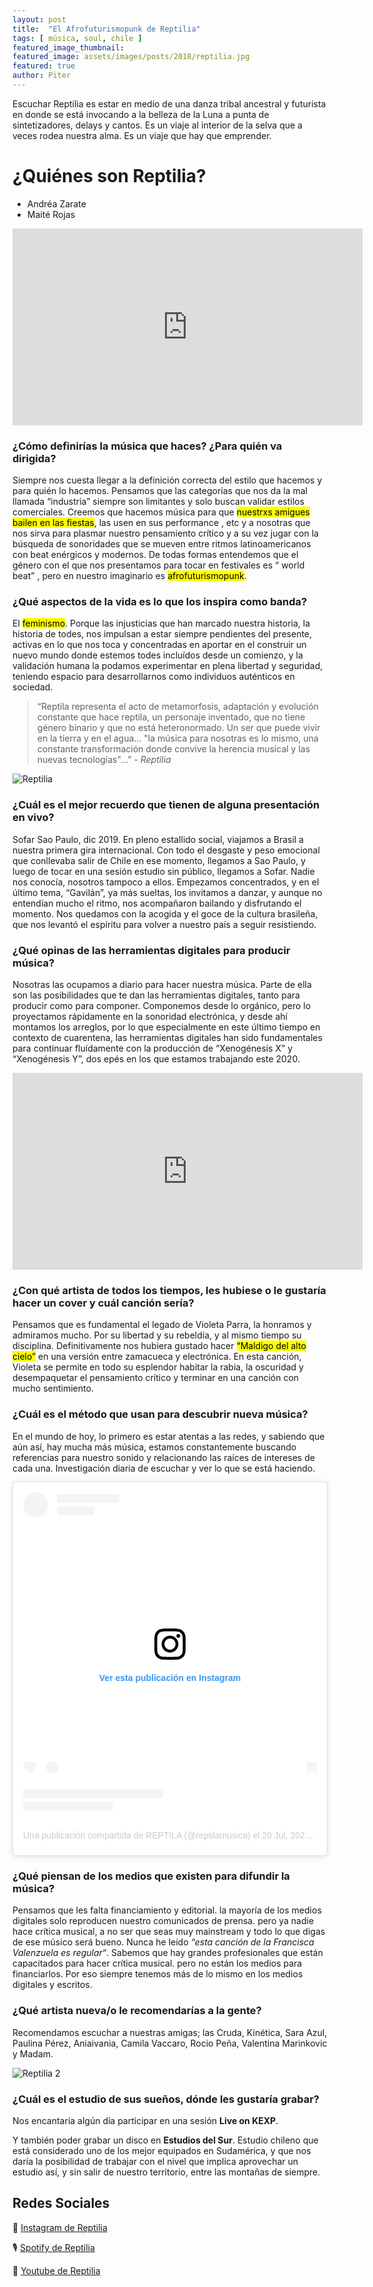 ```yaml
---
layout: post
title:  "El Afrofuturismopunk de Reptilia"
tags: [ música, soul, chile ]
featured_image_thumbnail:
featured_image: assets/images/posts/2018/reptilia.jpg
featured: true
author: Piter
---
```


Escuchar Reptilia es estar en medio de una danza tribal ancestral y futurista en donde se está invocando a la belleza de la Luna a punta de sintetizadores, delays y cantos. Es un viaje al interior de la selva que a veces rodea nuestra alma. Es un viaje que hay que emprender.

# ¿Quiénes son Reptilia?

- Andréa Zarate
- Maité Rojas

<iframe width="560" height="315" src="https://www.youtube.com/embed/LFkwNZ0XdBw" frameborder="0" allow="accelerometer; autoplay; clipboard-write; encrypted-media; gyroscope; picture-in-picture" allowfullscreen></iframe>

### ¿Cómo definirías la música que haces? ¿Para quién va dirigida?

Siempre nos cuesta llegar a la definición correcta del estilo que hacemos y para quién lo hacemos.  Pensamos que las categorías que nos da la mal llamada “industria” siempre son limitantes y solo buscan validar estilos comerciales.  Creemos que hacemos música para que <mark>nuestrxs amigues bailen en las fiestas</mark>, las usen en sus performance , etc y a nosotras que nos sirva para plasmar nuestro pensamiento crítico y a su vez jugar con la búsqueda de sonoridades que se mueven entre ritmos latinoamericanos con beat enérgicos y modernos.
De todas formas entendemos que el género con el que nos presentamos para tocar en festivales es “ world beat” , pero en nuestro imaginario es <mark>afrofuturismopunk</mark>.


### ¿Qué aspectos de la vida es lo que los inspira como banda?

El <mark>feminismo</mark>. Porque las injusticias que han marcado nuestra historia, la historia de todes, nos impulsan a estar siempre pendientes del presente, activas en lo que nos toca y concentradas en aportar en el construir un nuevo mundo donde estemos todes incluídos desde un comienzo, y la validación humana la podamos experimentar en plena libertad y seguridad, teniendo espacio para desarrollarnos como individuos auténticos en sociedad.

<blockquote class="aligncenter">“Reptila representa el acto de metamorfosis, adaptación y evolución constante que hace reptila, un personaje inventado, que no tiene género binario y que no está heteronormado. Un ser que puede vivir en la tierra y en el agua... "la música para nosotras es lo mismo, una constante transformación donde convive la herencia musical y las nuevas tecnologías"...” <cite>- Reptilia </cite></blockquote>

![Reptilia](https://imgur.com/PCy0TaC.jpeg)


### ¿Cuál es el mejor recuerdo que tienen de alguna presentación en vivo?

Sofar Sao Paulo, dic 2019.
En pleno estallido social, viajamos a Brasil a nuestra primera gira internacional.
Con todo el desgaste y peso emocional que conllevaba salir de Chile en ese momento, llegamos a Sao Paulo, y luego de tocar en una sesión estudio sin público, llegamos a Sofar.
Nadie nos conocía, nosotros tampoco a ellos. Empezamos concentrados, y en el último tema, “Gavilán”, ya más sueltas, los invitamos a danzar, y aunque no entendían mucho el ritmo, nos acompañaron bailando y disfrutando el momento.
Nos quedamos con la acogida y el goce de la cultura brasileña, que nos levantó el espíritu para volver a nuestro país a seguir resistiendo.


### ¿Qué opinas de las herramientas digitales para producir música?

Nosotras las ocupamos a diario para hacer nuestra música. Parte de ella son las posibilidades que te dan las herramientas digitales, tanto para producir como para componer.
Componemos desde lo orgánico, pero lo proyectamos rápidamente en la sonoridad electrónica, y desde ahí montamos los arreglos, por lo que especialmente en este último tiempo en contexto de cuarentena, las herramientas digitales han sido fundamentales para continuar fluídamente con la producción de “Xenogénesis X” y “Xenogénesis Y”, dos epés en los que estamos trabajando este 2020.

<iframe width="560" height="315" src="https://www.youtube.com/embed/1VEpT37tB-4" frameborder="0" allow="accelerometer; autoplay; clipboard-write; encrypted-media; gyroscope; picture-in-picture" allowfullscreen></iframe>

### ¿Con qué artista de todos los tiempos, les hubiese o le gustaría hacer un cover y cuál canción sería?


Pensamos que es fundamental el legado de Violeta Parra, la honramos y admiramos mucho. Por su libertad y su rebeldía, y al mismo tiempo su disciplina. Definitivamente nos hubiera gustado hacer <mark>“Maldigo del alto cielo”</mark> en una versión entre zamacueca y electrónica. En esta canción, Violeta se permite en todo su esplendor habitar la rabia, la oscuridad y desempaquetar el pensamiento crítico y terminar en una canción con mucho sentimiento.


### ¿Cuál es el método que usan para descubrir nueva música?

En el mundo de hoy, lo primero es estar atentas a las redes, y sabiendo que aún así, hay mucha más música, estamos constantemente buscando referencias para nuestro sonido y relacionando las raíces de intereses de cada una. Investigación diaria de escuchar y ver lo que se está haciendo.

<center><blockquote class="instagram-media" data-instgrm-permalink="https://www.instagram.com/p/CC4VqNPJdiq/?utm_source=ig_embed&amp;utm_campaign=loading" data-instgrm-version="12" style=" background:#FFF; border:0; border-radius:3px; box-shadow:0 0 1px 0 rgba(0,0,0,0.5),0 1px 10px 0 rgba(0,0,0,0.15); margin: 1px; max-width:540px; min-width:326px; padding:0; width:99.375%; width:-webkit-calc(100% - 2px); width:calc(100% - 2px);"><div style="padding:16px;"> <a href="https://www.instagram.com/p/CC4VqNPJdiq/?utm_source=ig_embed&amp;utm_campaign=loading" style=" background:#FFFFFF; line-height:0; padding:0 0; text-align:center; text-decoration:none; width:100%;" target="_blank"> <div style=" display: flex; flex-direction: row; align-items: center;"> <div style="background-color: #F4F4F4; border-radius: 50%; flex-grow: 0; height: 40px; margin-right: 14px; width: 40px;"></div> <div style="display: flex; flex-direction: column; flex-grow: 1; justify-content: center;"> <div style=" background-color: #F4F4F4; border-radius: 4px; flex-grow: 0; height: 14px; margin-bottom: 6px; width: 100px;"></div> <div style=" background-color: #F4F4F4; border-radius: 4px; flex-grow: 0; height: 14px; width: 60px;"></div></div></div><div style="padding: 19% 0;"></div> <div style="display:block; height:50px; margin:0 auto 12px; width:50px;"><svg width="50px" height="50px" viewBox="0 0 60 60" version="1.1" xmlns="https://www.w3.org/2000/svg" xmlns:xlink="https://www.w3.org/1999/xlink"><g stroke="none" stroke-width="1" fill="none" fill-rule="evenodd"><g transform="translate(-511.000000, -20.000000)" fill="#000000"><g><path d="M556.869,30.41 C554.814,30.41 553.148,32.076 553.148,34.131 C553.148,36.186 554.814,37.852 556.869,37.852 C558.924,37.852 560.59,36.186 560.59,34.131 C560.59,32.076 558.924,30.41 556.869,30.41 M541,60.657 C535.114,60.657 530.342,55.887 530.342,50 C530.342,44.114 535.114,39.342 541,39.342 C546.887,39.342 551.658,44.114 551.658,50 C551.658,55.887 546.887,60.657 541,60.657 M541,33.886 C532.1,33.886 524.886,41.1 524.886,50 C524.886,58.899 532.1,66.113 541,66.113 C549.9,66.113 557.115,58.899 557.115,50 C557.115,41.1 549.9,33.886 541,33.886 M565.378,62.101 C565.244,65.022 564.756,66.606 564.346,67.663 C563.803,69.06 563.154,70.057 562.106,71.106 C561.058,72.155 560.06,72.803 558.662,73.347 C557.607,73.757 556.021,74.244 553.102,74.378 C549.944,74.521 548.997,74.552 541,74.552 C533.003,74.552 532.056,74.521 528.898,74.378 C525.979,74.244 524.393,73.757 523.338,73.347 C521.94,72.803 520.942,72.155 519.894,71.106 C518.846,70.057 518.197,69.06 517.654,67.663 C517.244,66.606 516.755,65.022 516.623,62.101 C516.479,58.943 516.448,57.996 516.448,50 C516.448,42.003 516.479,41.056 516.623,37.899 C516.755,34.978 517.244,33.391 517.654,32.338 C518.197,30.938 518.846,29.942 519.894,28.894 C520.942,27.846 521.94,27.196 523.338,26.654 C524.393,26.244 525.979,25.756 528.898,25.623 C532.057,25.479 533.004,25.448 541,25.448 C548.997,25.448 549.943,25.479 553.102,25.623 C556.021,25.756 557.607,26.244 558.662,26.654 C560.06,27.196 561.058,27.846 562.106,28.894 C563.154,29.942 563.803,30.938 564.346,32.338 C564.756,33.391 565.244,34.978 565.378,37.899 C565.522,41.056 565.552,42.003 565.552,50 C565.552,57.996 565.522,58.943 565.378,62.101 M570.82,37.631 C570.674,34.438 570.167,32.258 569.425,30.349 C568.659,28.377 567.633,26.702 565.965,25.035 C564.297,23.368 562.623,22.342 560.652,21.575 C558.743,20.834 556.562,20.326 553.369,20.18 C550.169,20.033 549.148,20 541,20 C532.853,20 531.831,20.033 528.631,20.18 C525.438,20.326 523.257,20.834 521.349,21.575 C519.376,22.342 517.703,23.368 516.035,25.035 C514.368,26.702 513.342,28.377 512.574,30.349 C511.834,32.258 511.326,34.438 511.181,37.631 C511.035,40.831 511,41.851 511,50 C511,58.147 511.035,59.17 511.181,62.369 C511.326,65.562 511.834,67.743 512.574,69.651 C513.342,71.625 514.368,73.296 516.035,74.965 C517.703,76.634 519.376,77.658 521.349,78.425 C523.257,79.167 525.438,79.673 528.631,79.82 C531.831,79.965 532.853,80.001 541,80.001 C549.148,80.001 550.169,79.965 553.369,79.82 C556.562,79.673 558.743,79.167 560.652,78.425 C562.623,77.658 564.297,76.634 565.965,74.965 C567.633,73.296 568.659,71.625 569.425,69.651 C570.167,67.743 570.674,65.562 570.82,62.369 C570.966,59.17 571,58.147 571,50 C571,41.851 570.966,40.831 570.82,37.631"></path></g></g></g></svg></div><div style="padding-top: 8px;"> <div style=" color:#3897f0; font-family:Arial,sans-serif; font-size:14px; font-style:normal; font-weight:550; line-height:18px;"> Ver esta publicación en Instagram</div></div><div style="padding: 12.5% 0;"></div> <div style="display: flex; flex-direction: row; margin-bottom: 14px; align-items: center;"><div> <div style="background-color: #F4F4F4; border-radius: 50%; height: 12.5px; width: 12.5px; transform: translateX(0px) translateY(7px);"></div> <div style="background-color: #F4F4F4; height: 12.5px; transform: rotate(-45deg) translateX(3px) translateY(1px); width: 12.5px; flex-grow: 0; margin-right: 14px; margin-left: 2px;"></div> <div style="background-color: #F4F4F4; border-radius: 50%; height: 12.5px; width: 12.5px; transform: translateX(9px) translateY(-18px);"></div></div><div style="margin-left: 8px;"> <div style=" background-color: #F4F4F4; border-radius: 50%; flex-grow: 0; height: 20px; width: 20px;"></div> <div style=" width: 0; height: 0; border-top: 2px solid transparent; border-left: 6px solid #f4f4f4; border-bottom: 2px solid transparent; transform: translateX(16px) translateY(-4px) rotate(30deg)"></div></div><div style="margin-left: auto;"> <div style=" width: 0px; border-top: 8px solid #F4F4F4; border-right: 8px solid transparent; transform: translateY(16px);"></div> <div style=" background-color: #F4F4F4; flex-grow: 0; height: 12px; width: 16px; transform: translateY(-4px);"></div> <div style=" width: 0; height: 0; border-top: 8px solid #F4F4F4; border-left: 8px solid transparent; transform: translateY(-4px) translateX(8px);"></div></div></div> <div style="display: flex; flex-direction: column; flex-grow: 1; justify-content: center; margin-bottom: 24px;"> <div style=" background-color: #F4F4F4; border-radius: 4px; flex-grow: 0; height: 14px; margin-bottom: 6px; width: 224px;"></div> <div style=" background-color: #F4F4F4; border-radius: 4px; flex-grow: 0; height: 14px; width: 144px;"></div></div></a><p style=" color:#c9c8cd; font-family:Arial,sans-serif; font-size:14px; line-height:17px; margin-bottom:0; margin-top:8px; overflow:hidden; padding:8px 0 7px; text-align:center; text-overflow:ellipsis; white-space:nowrap;"><a href="https://www.instagram.com/p/CC4VqNPJdiq/?utm_source=ig_embed&amp;utm_campaign=loading" style=" color:#c9c8cd; font-family:Arial,sans-serif; font-size:14px; font-style:normal; font-weight:normal; line-height:17px; text-decoration:none;" target="_blank">Una publicación compartida de REPTILA (@reptilamusica)</a> el <time style=" font-family:Arial,sans-serif; font-size:14px; line-height:17px;" datetime="2020-07-20T22:15:14+00:00">20 Jul, 2020 a las 3:15 PDT</time></p></div></blockquote>
<script async src="//www.instagram.com/embed.js"></script></center>


### ¿Qué piensan de los medios que existen para difundir la música?

Pensamos que les falta financiamiento y editorial. la mayoría de los medios digitales solo reproducen nuestro comunicados de prensa. pero ya nadie hace crítica musical, a no ser que seas muy mainstream y todo lo que digas de ese músico será bueno. Nunca he leído *“esta canción de la Francisca Valenzuela es regular“*. Sabemos que hay grandes profesionales que están capacitados para hacer crítica musical. pero no están los medios para financiarlos. Por eso siempre tenemos más de lo mismo en los medios digitales y escritos.

### ¿Qué artista nueva/o le recomendarías a la gente?

Recomendamos escuchar a nuestras amigas; las Cruda, Kinética, Sara Azul, Paulina Pérez, Aniaivania, Camila Vaccaro, Rocio Peña, Valentina Marinkovic y Madam.

![Reptilia 2](https://imgur.com/zeUmUBa.jpeg)

### ¿Cuál es el estudio de sus sueños, dónde les gustaría grabar?

Nos encantaría algún día participar en una sesión **Live on KEXP**.

Y también poder grabar un disco en **Estudios del Sur**. Estudio chileno que está considerado uno de los mejor equipados en Sudamérica, y que nos daría la posibilidad de trabajar con el nivel que implica aprovechar un estudio así, y sin salir de nuestro territorio, entre las montañas de siempre.


## Redes Sociales

📸 [Instagram de Reptilia](https://www.instagram.com/reptilamusica)

🎙 [Spotify de Reptilia](https://open.spotify.com/artist/3iITPOD4UlvqOYr6OYEnWN)

📼 [Youtube de Reptilia](https://www.youtube.com/channel/UC_bQow-YnS5uYSO7xt-t5yw)
